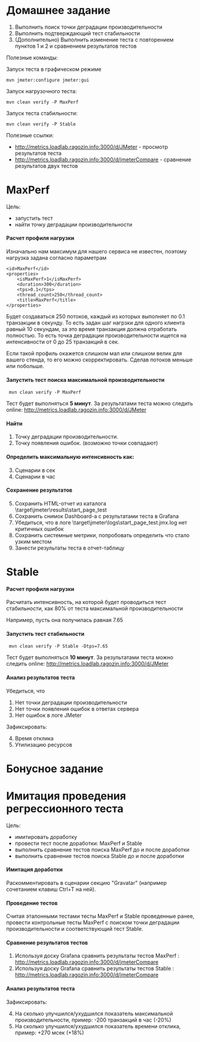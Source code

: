 # Домашнее задание

1. Выполнить поиск точки деградации производительности
2. Выполнить подтверждающий тест стабильности
3. (Дополнительно) Выполнить изменение теста с повторением пунктов 1 и 2 и сравнением результатов тестов


Полезные команды:

Запуск теста в графическом режиме
```
mvn jmeter:configure jmeter:gui
```

Запуск нагрузочного теста:
```
mvn clean verify -P MaxPerf
```

Запуск теста стабильности:
```
mvn clean verify -P Stable
```

Полезные ссылки:

* http://metrics.loadlab.ragozin.info:3000/d/JMeter - просмотр результатов теста
* http://metrics.loadlab.ragozin.info:3000/d/jmeterCompare - сравнение результатов двух тестов

# MaxPerf

Цель:

- запустить тест
- найти точку деградации производительности

#### Расчет профиля нагрузки

Изначально нам максимум для нашего сервиса не известен, поэтому нагрузка задана согласно параметрам

    <id>MaxPerf</id>
    <properties>
        <isMaxPerf>1</isMaxPerf>
        <duration>300</duration>
        <tps>0.1</tps>
        <thread_count>250</thread_count>
        <title>MaxPerf</title>
    </properties>

Будет создаваться 250 потоков, каждый из которых выполняет по 0.1 транзакции в секунду.
То есть задан шаг нагрзки для одного клиента равный 10 секундам, за это время транзакция должна отработать полностью.
То есть точка деградации производительности ищется на интенсивности от 0 до 25 транзакций в сек.

Если такой профиль окажется слишком мал или слишком велик для вашего стенда, то его можно скорректировать.
Сделав потоков меньше или побольше.

#### Запустить тест поиска максимальной производительности

```
 mvn clean verify -P MaxPerf
```

Тест будет выполняться **5 минут**.
За результатами теста можно следить online: http://metrics.loadlab.ragozin.info:3000/d/JMeter

#### Найти
1. Точку деградации производительности.
2. Точку появления ошибок.
(возможно точки совпадают)

#### Определить максимальную интенсивность как:

3. Сценарии в сек
4. Сценарии в час

#### Сохранение результатов

5. Сохранить HTML-отчет из каталога \target\jmeter\results\start_page_test
6. Сохранить снимок Dashboard-а c результатами теста в Grafana
7. Убедиться, что в логе \target\jmeter\logs\start_page_test.jmx.log нет критичных ошибок
8. Сохранить системные метрики, попробовать определить что стало узким местом
9. Занести результаты теста в отчет-таблицу

# Stable

#### Расчет профиля нагрузки

Расчитать интенсивность, на которой будет проводиться тест стабильности, как 80% от теста максимальной производительности

Например, пусть она получилась равная 7.65

#### Запустить тест стабильности

```
 mvn clean verify -P Stable -Dtps=7.65
```

Тест будет выполняться **10 минут**.
За результатами теста можно следить online: http://metrics.loadlab.ragozin.info:3000/d/JMeter

#### Анализ результатов теста

Убедиться, что

1. Нет точки деградации производительности
2. Нет точки появления ошибок в ответах сервера
3. Нет ошибок в логе JMeter

Зафиксировать:

4. Время отклика
5. Утилизацию ресурсов

# Бонусное задание
# Имитация проведения регрессионного теста

Цель:

- имитировать доработку
- провести тест после доработки: MaxPerf и Stable
- выполнить сравнение тестов поиска MaxPerf до и после доработки
- выполнить сравнение тестов поиска Stable до и после доработки

#### Имитация доработки

Раскомментировать в сценарии секцию "Gravatar" (например сочетанием клавиш Ctrl+T на ней).

#### Проведение тестов

Считая эталонными тестами тесты MaxPerf и Stable проведенные ранее,
провести контрольные тесты MaxPerf с поиском точки деградации производительности и соответствующий тест Stable.

#### Сравнение результатов тестов

1. Используя доску Grafana сравнить результаты тестов MaxPerf : http://metrics.loadlab.ragozin.info:3000/d/jmeterCompare
2. Используя доску Grafana сравнить результаты тестов Stable : http://metrics.loadlab.ragozin.info:3000/d/jmeterCompare

#### Анализ результатов теста

Зафиксировать:

4. На сколько улучшился/ухудшился показатель максимальной производительности, пример: -200 транзакций в час (-20%)
5. На сколько улучшился/ухудшился показатель времени отклика, пример: +270 мсек (+18%)

